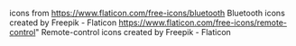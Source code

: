 icons from
https://www.flaticon.com/free-icons/bluetooth Bluetooth icons created by Freepik - Flaticon
https://www.flaticon.com/free-icons/remote-control" Remote-control icons created by Freepik - Flaticon
